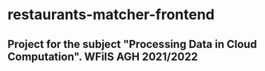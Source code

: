 # restaurants-matcher-frontend
## Project for the subject "Processing Data in Cloud Computation". WFiIS AGH 2021/2022
